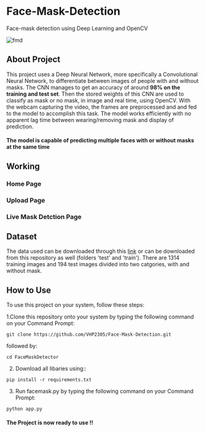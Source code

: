 # Face-Mask-Detection
Face-mask detection using Deep Learning and OpenCV

![fmd](https://github.com/VHP2305/Face-Mask-Detection/assets/88278435/4a5fd5e2-81a1-45b4-9aac-2920d333b120)

## About Project
This project uses a Deep Neural Network, more specifically a Convolutional Neural Network, to differentiate between images of people with and without masks. The CNN manages to get an accuracy of around **98% on the training and test set**. Then the stored weights of this CNN are used to classify as mask or no mask, in image and real time, using OpenCV. With the webcam capturing the video, the frames are preprocessed and and fed to the model to accomplish this task. The model works efficiently with no apparent lag time between wearing/removing mask and display of prediction.

#### The model is capable of predicting multiple faces with or without masks at the same time

## Working 

### Home Page

### Upload Page


### Live Mask Detction Page





## Dataset

The data used can be downloaded through this [link](https://data-flair.training/blogs/download-face-mask-data/) or can be downloaded from this repository as well (folders 'test' and 
'train'). There are 1314 training images and 194 test images divided into two catgories, with and without mask.

## How to Use

To use this project on your system, follow these steps:

1.Clone this repository onto your system by typing the following command on your Command Prompt:

```
git clone https://github.com/VHP2305/Face-Mask-Detection.git
```
followed by:

```
cd FaceMaskDetector
```

2. Download all libaries using::
```
pip install -r requirements.txt
```

3. Run facemask.py by typing the following command on your Command Prompt:
```
python app.py
```

#### The Project is now ready to use !!


